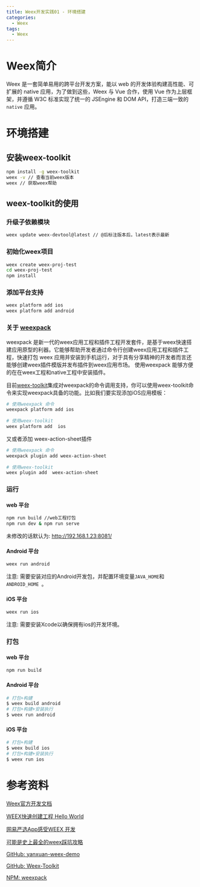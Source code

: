 ```yaml
---
title: Weex开发实践01 - 环境搭建
categories:
  - Weex
tags:
  - Weex
---
```




# Weex简介

Weex 是一套简单易用的跨平台开发方案，能以 web 的开发体验构建高性能、可扩展的 native 应用，为了做到这些，Weex 与 Vue 合作，使用 Vue 作为上层框架，并遵循 W3C 标准实现了统一的 JSEngine 和 DOM API，打造三端一致的 `native` 应用。



# 环境搭建

## 安装weex-toolkit

```bash
npm install -g weex-toolkit
weex -v // 查看当前weex版本
weex // 获取weex帮助
```



## weex-toolkit的使用

### 升级子依赖模块

```bash
weex update weex-devtool@latest // @后标注版本后，latest表示最新
```



### 初始化weex项目

```bash
weex create weex-proj-test
cd weex-proj-test
npm install
```



### 添加平台支持

```bash
weex platform add ios
weex platform add android
```



### 关于 [weexpack](https://www.npmjs.com/package/weexpack) 

weexpack 是新一代的weex应用工程和插件工程开发套件，是基于weex快速搭建应用原型的利器。它能够帮助开发者通过命令行创建weex应用工程和插件工程，快速打包 weex 应用并安装到手机运行，对于具有分享精神的开发者而言还能够创建weex插件模版并发布插件到weex应用市场。 使用weexpack 能够方便的在在weex工程和native工程中安装插件。

目前[weex-toolkit](https://github.com/weexteam/weex-toolkit)集成对weexpack的命令调用支持，你可以使用weex-toolkit命令来实现weexpack具备的功能。比如我们要实现添加iOS应用模板：

```bash
# 使用weexpack 命令
weexpack platform add ios
 
# 使用weex-toolkit
weex platform add  ios
```

又或者添加 weex-action-sheet插件

```bash
# 使用weexpack 命令
weexpack plugin add weex-action-sheet
 
# 使用weex-toolkit
weex plugin add  weex-action-sheet
```



### 运行

#### web 平台

```bash
npm run build //web工程打包
npm run dev & npm run serve 
```

未修改的话默认为: http://192.168.1.23:8081/ 

#### 

#### Android 平台

```bash
weex run android
```

注意: 需要安装对应的Android开发包，并配置环境变量`JAVA_HOME`和`ANDROID_HOME `。



#### iOS 平台

```bash
weex run ios
```

注意: 需要安装Xcode以确保拥有ios的开发环境。



### 打包

#### web 平台

```bash
npm run build
```



#### Android 平台

```bash
# 打包+构建
$ weex build android
# 打包+构建+安装执行
$ weex run android
```



#### iOS 平台

```bash
# 打包+构建
$ weex build ios
# 打包+构建+安装执行
$ weex run ios
```






# 参考资料

[Weex官方开发文档](http://weex.apache.org/cn/guide/) 

[WEEX快速创建工程 Hello World](https://segmentfault.com/a/1190000010984857) 

[网易严选App感受WEEX 开发](https://juejin.im/entry/59af918c5188251240635a96) 

[可能是史上最全的weex踩坑攻略](http://www.jianshu.com/p/497f1a9ff33f) 

[GitHub: yanxuan-weex-demo](https://github.com/zwwill/yanxuan-weex-demo) 

[GitHub: Weex-Toolkit](https://github.com/weexteam/weex-toolkit) 

[NPM: weexpack](https://www.npmjs.com/package/weexpack) 

